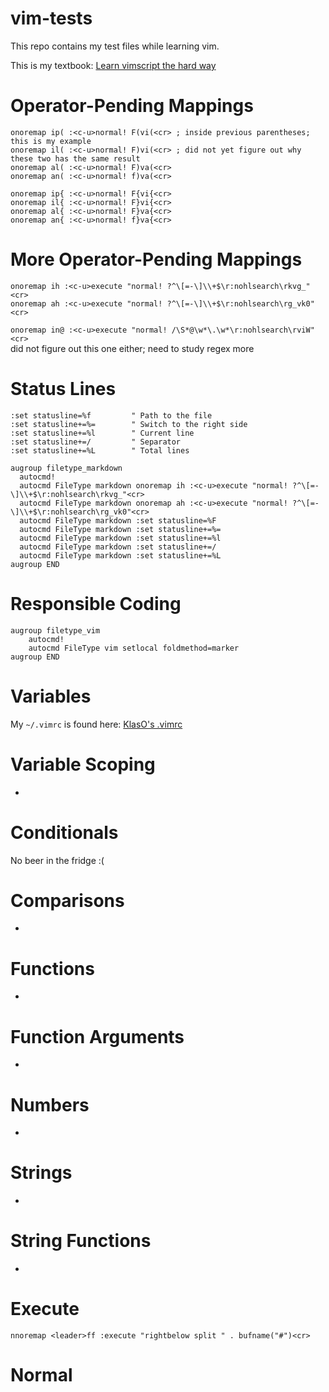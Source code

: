 # vim-tests  
This repo contains my test files while learning vim.

This is my textbook: [Learn vimscript the hard way](https://learnvimscriptthehardway.stevelosh.com)  

Operator-Pending Mappings
=========================
`onoremap ip( :<c-u>normal! F(vi(<cr> ; inside previous parentheses; this is my example`  
`onoremap il( :<c-u>normal! F)vi(<cr> ; did not yet figure out why these two has the same result`  
`onoremap al( :<c-u>normal! F)va(<cr>`  
`onoremap an( :<c-u>normal! f)va(<cr>`  

`onoremap ip{ :<c-u>normal! F{vi{<cr>`  
`onoremap il{ :<c-u>normal! F}vi{<cr>`  
`onoremap al{ :<c-u>normal! F}va{<cr>`  
`onoremap an{ :<c-u>normal! f}va{<cr>`  

More Operator-Pending Mappings
==============================
`onoremap ih :<c-u>execute "normal! ?^\[=-\]\\+$\r:nohlsearch\rkvg_"<cr>`  
`onoremap ah :<c-u>execute "normal! ?^\[=-\]\\+$\r:nohlsearch\rg_vk0"<cr>`  

`onoremap in@ :<c-u>execute "normal! /\S*@\w*\.\w*\r:nohlsearch\rviW"<cr>`   
did not figure out this one either; need to study regex more  

Status Lines
============
`:set statusline=%f         " Path to the file`   
`:set statusline+=%=        " Switch to the right side`   
`:set statusline+=%l        " Current line`    
`:set statusline+=/         " Separator`   
`:set statusline+=%L        " Total lines`   
   
`augroup filetype_markdown`   
`  autocmd!`   
`  autocmd FileType markdown onoremap ih :<c-u>execute "normal! ?^\[=-\]\\+$\r:nohlsearch\rkvg_"<cr>`   
`  autocmd FileType markdown onoremap ah :<c-u>execute "normal! ?^\[=-\]\\+$\r:nohlsearch\rg_vk0"<cr>`   
`  autocmd FileType markdown :set statusline=%F`   
`  autocmd FileType markdown :set statusline+=%=`           
`  autocmd FileType markdown :set statusline+=%l`   
`  autocmd FileType markdown :set statusline+=/`   
`  autocmd FileType markdown :set statusline+=%L`   
`augroup END`   

Responsible Coding
==================
`augroup filetype_vim`   
`    autocmd!`   
`    autocmd FileType vim setlocal foldmethod=marker`   
`augroup END`   

Variables
=========
My `~/.vimrc` is found here: [KlasO's .vimrc](https://github.com/KlasO/vimrc/blob/main/.vimrc)  

Variable Scoping
================
-

Conditionals
============
No beer in the fridge :(

Comparisons
===========
-

Functions
=========
-

Function Arguments
==================
-

Numbers
=======
-

Strings
=======
-

String Functions
================
-

Execute
=======
`nnoremap <leader>ff :execute "rightbelow split " . bufname("#")<cr>`

Normal
======

